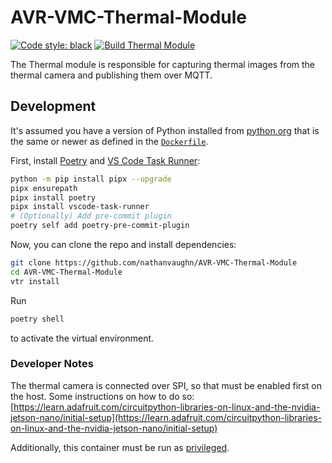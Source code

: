 # AVR-VMC-Thermal-Module

[![Code style: black](https://img.shields.io/badge/code%20style-black-000000.svg)](https://github.com/psf/black)
[![Build Thermal Module](https://github.com/nathanvaughn/AVR-VMC-Thermal-Module/actions/workflows/build.yml/badge.svg)](https://github.com/nathanvaughn/AVR-VMC-Thermal-Module/actions/workflows/build.yml)

The Thermal module is responsible for capturing thermal images from the thermal
camera and publishing them over MQTT.

## Development

It's assumed you have a version of Python installed from
[python.org](https://python.org) that is the same or newer as
defined in the [`Dockerfile`](Dockerfile).

First, install [Poetry](https://python-poetry.org/) and
[VS Code Task Runner](https://pypi.org/project/vscode-task-runner/):

```bash
python -m pip install pipx --upgrade
pipx ensurepath
pipx install poetry
pipx install vscode-task-runner
# (Optionally) Add pre-commit plugin
poetry self add poetry-pre-commit-plugin
```

Now, you can clone the repo and install dependencies:

```bash
git clone https://github.com/nathanvaughn/AVR-VMC-Thermal-Module
cd AVR-VMC-Thermal-Module
vtr install
```

Run

```bash
poetry shell
```

to activate the virtual environment.

### Developer Notes

The thermal camera is connected over SPI, so that must be enabled first on the host.
Some instructions on how to do so:
[https://learn.adafruit.com/circuitpython-libraries-on-linux-and-the-nvidia-jetson-nano/initial-setup](https://learn.adafruit.com/circuitpython-libraries-on-linux-and-the-nvidia-jetson-nano/initial-setup)

Additionally, this container must be run as
[privileged](https://docs.docker.com/engine/reference/run/#runtime-privilege-and-linux-capabilities).
